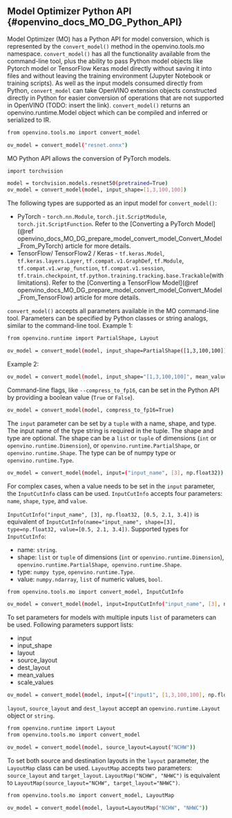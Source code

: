 ## Model Optimizer Python API {#openvino_docs_MO_DG_Python_API}

Model Optimizer (MO) has a Python API for model conversion, which is represented by the `convert_model()` method in the openvino.tools.mo namespace.
  `convert_model()` has all the functionality available from the command-line tool, plus the ability to pass Python model objects like Pytorch model or TensorFlow Keras model directly without saving it into files and without leaving the training environment (Jupyter Notebook or training scripts). As well as the input models consumed directly from Python, `convert_model` can take OpenVINO extension objects constructed directly in Python for easier conversion of operations that are not supported in OpenVINO (TODO: insert the link).
  `convert_model()` returns an openvino.runtime.Model object which can be compiled and inferred or serialized to IR.

```sh
from openvino.tools.mo import convert_model

ov_model = convert_model("resnet.onnx")
```

MO Python API allows the conversion of PyTorch models.

```sh
import torchvision

model = torchvision.models.resnet50(pretrained=True)
ov_model = convert_model(model, input_shape=[1,3,100,100])
```

The following types are supported as an input model for `convert_model()`:

* PyTorch - `torch.nn.Module`, `torch.jit.ScriptModule`, `torch.jit.ScriptFunction`. Refer to the [Converting a PyTorch Model](@ref openvino_docs_MO_DG_prepare_model_convert_model_Convert_Model_From_PyTorch) article for more details.
* TensorFlow/ TensorFlow2 / Keras - `tf.keras.Model`, `tf.keras.layers.Layer`, `tf.compat.v1.GraphDef`, `tf.Module`, `tf.compat.v1.wrap_function`, `tf.compat.v1.session`, `tf.train.checkpoint`, `tf.python.training.tracking.base.Trackable`(with limitations). Refer to the [Converting a TensorFlow Model](@ref openvino_docs_MO_DG_prepare_model_convert_model_Convert_Model_From_TensorFlow) article for more details.

`convert_model()` accepts all parameters available in the MO command-line tool. Parameters can be specified by Python classes or string analogs, similar to the command-line tool.
Example 1:

```sh
from openvino.runtime import PartialShape, Layout

ov_model = convert_model(model, input_shape=PartialShape([1,3,100,100]), mean_values=[127, 127, 127], layout=Layout("NCHW"))
```

Example 2:

```sh
ov_model = convert_model(model, input_shape="[1,3,100,100]", mean_values="[127,127,127]", layout="NCHW")
```

Command-line flags, like `--compress_to_fp16`, can be set in the Python API by providing a boolean value (`True` or `False`).

```sh
ov_model = convert_model(model, compress_to_fp16=True)
```

The `input` parameter can be set by a `tuple` with a name, shape, and type. The input name of the type string is required in the tuple. The shape and type are optional.
The shape can be a `list` or `tuple` of dimensions (`int` or `openvino.runtime.Dimension`), or `openvino.runtime.PartialShape`, or `openvino.runtime.Shape`. The type can be of numpy type or `openvino.runtime.Type`.

```sh
ov_model = convert_model(model, input=("input_name", [3], np.float32))
```

For complex cases, when a value needs to be set in the `input` parameter, the `InputCutInfo` class can be used. `InputCutInfo` accepts four parameters: `name`, `shape`, `type`, and `value`. 

`InputCutInfo("input_name", [3], np.float32, [0.5, 2.1, 3.4])` is equivalent of `InputCutInfo(name="input_name", shape=[3], type=np.float32, value=[0.5, 2.1, 3.4])`.
Supported types for `InputCutInfo`:
- name: `string`.
- shape: `list` or `tuple` of dimensions (`int` or `openvino.runtime.Dimension`), `openvino.runtime.PartialShape`,` openvino.runtime.Shape`.
- type: `numpy type`, `openvino.runtime.Type`.
- value: `numpy.ndarray`, `list` of numeric values, `bool`.

```sh
from openvino.tools.mo import convert_model, InputCutInfo

ov_model = convert_model(model, input=InputCutInfo("input_name", [3], np.float32, [0.5, 2.1, 3.4]))
```

To set parameters for models with multiple inputs `list` of parameters can be used.
Following parameters support lists: 
- input
- input_shape
- layout 
- source_layout
- dest_layout
- mean_values
- scale_values

```sh
ov_model = convert_model(model, input=[("input1", [1,3,100,100], np.float32), ("input2", [1,3,100,100], np.float32)], layout=[Layout("NCHW"), LayoutMap("NCHW", "NHWC")])
```

`layout`, `source_layout` and `dest_layout` accept an `openvino.runtime.Layout` object or `string`.

```sh
from openvino.runtime import Layout
from openvino.tools.mo import convert_model

ov_model = convert_model(model, source_layout=Layout("NCHW"))
```

To set both source and destination layouts in the `layout` parameter, the `LayoutMap` class can be used. `LayoutMap` accepts two parameters: `source_layout` and `target_layout`.
`LayoutMap("NCHW", "NHWC")` is equivalent to `LayoutMap(source_layout="NCHW", target_layout="NHWC")`.

```sh
from openvino.tools.mo import convert_model, LayoutMap

ov_model = convert_model(model, layout=LayoutMap("NCHW", "NHWC"))
```
